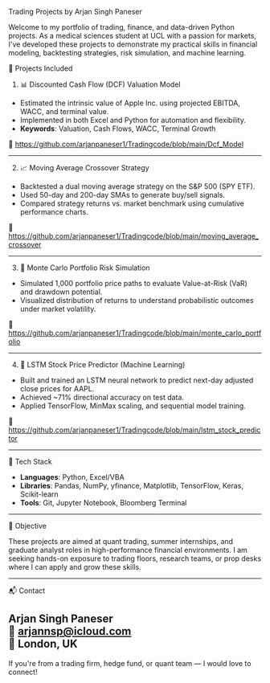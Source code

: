 Trading Projects by Arjan Singh Paneser

Welcome to my portfolio of trading, finance, and data-driven Python projects. As a medical sciences student at UCL with a passion for markets, I've developed these projects to demonstrate my practical skills in financial modeling, backtesting strategies, risk simulation, and machine learning.


🔧 Projects Included

1. 📊 Discounted Cash Flow (DCF) Valuation Model
- Estimated the intrinsic value of Apple Inc. using projected EBITDA, WACC, and terminal value.
- Implemented in both Excel and Python for automation and flexibility.
- **Keywords**: Valuation, Cash Flows, WACC, Terminal Growth

📁 https://github.com/arjanpaneser1/Tradingcode/blob/main/Dcf_Model

---

2. 📈 Moving Average Crossover Strategy
- Backtested a dual moving average strategy on the S&P 500 (SPY ETF).
- Used 50-day and 200-day SMAs to generate buy/sell signals.
- Compared strategy returns vs. market benchmark using cumulative performance charts.

📁 https://github.com/arjanpaneser1/Tradingcode/blob/main/moving_average_crossover

---

3. 🎲 Monte Carlo Portfolio Risk Simulation
- Simulated 1,000 portfolio price paths to evaluate Value-at-Risk (VaR) and drawdown potential.
- Visualized distribution of returns to understand probabilistic outcomes under market volatility.

📁 https://github.com/arjanpaneser1/Tradingcode/blob/main/monte_carlo_portfolio

---

4. 🤖 LSTM Stock Price Predictor (Machine Learning)
- Built and trained an LSTM neural network to predict next-day adjusted close prices for AAPL.
- Achieved ~71% directional accuracy on test data.
- Applied TensorFlow, MinMax scaling, and sequential model training.

📁 https://github.com/arjanpaneser1/Tradingcode/blob/main/lstm_stock_predictor

---

🧠 Tech Stack

- **Languages**: Python, Excel/VBA
- **Libraries**: Pandas, NumPy, yfinance, Matplotlib, TensorFlow, Keras, Scikit-learn
- **Tools**: Git, Jupyter Notebook, Bloomberg Terminal

---

🎯 Objective

These projects are aimed at quant trading, summer internships, and graduate analyst roles in high-performance financial environments. I am seeking hands-on exposure to trading floors, research teams, or prop desks where I can apply and grow these skills.

---

📬 Contact

**Arjan Singh Paneser**  
📧 arjannsp@icloud.com  
📍 London, UK  
---

If you're from a trading firm, hedge fund, or quant team — I would love to connect!


